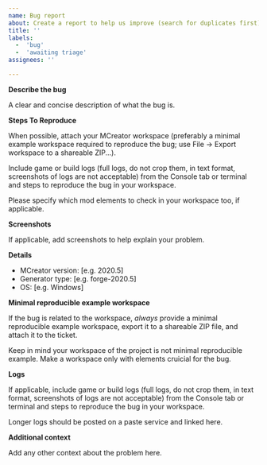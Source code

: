 ```yaml
---
name: Bug report
about: Create a report to help us improve (search for duplicates first)
title: ''
labels: 
  -  'bug'
  -  'awaiting triage'
assignees: ''

---
```


**Describe the bug**

A clear and concise description of what the bug is.

**Steps To Reproduce**

When possible, attach your MCreator workspace (preferably a minimal example workspace required to reproduce the bug; use File -> Export workspace to a shareable ZIP...).

Include game or build logs (full logs, do not crop them, in text format, screenshots of logs are not acceptable) from the Console tab or terminal and steps to reproduce the bug in your workspace. 

Please specify which mod elements to check in your workspace too, if applicable.

**Screenshots**

If applicable, add screenshots to help explain your problem.

**Details**
 - MCreator version: [e.g. 2020.5]
 - Generator type: [e.g. forge-2020.5]
 - OS: [e.g. Windows]

**Minimal reproducible example workspace**

If the bug is related to the workspace, *always* provide a minimal reproducible example 
workspace, export it to a shareable ZIP file, and attach it to the ticket.

Keep in mind your workspace of the project is not minimal reproducible example.
Make a workspace only with elements cruicial for the bug.

**Logs**

If applicable, include game or build logs (full logs, do not crop them, in text format, 
screenshots of logs are not acceptable) from the Console tab or terminal and steps to reproduce the bug in your workspace. 

Longer logs should be posted on a paste service and linked here.

**Additional context**

Add any other context about the problem here.

